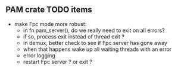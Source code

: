 
## PAM crate TODO items

- make Fpc mode more robust:
  - in fn pam_server(), do we really need to exit on all errors?
  - if so, process exit instead of thread exit ?
  - in demux, better check to see if Fpc server has gone away
  - when that happens wake up all waiting threads with an error
  - error logging
  - restart Fpc server ? or exit ?

